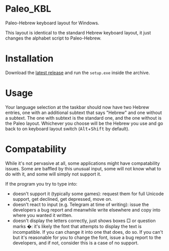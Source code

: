 # Paleo_KBL

Paleo-Hebrew keyboard layout for Windows.

This layout is identical to the standard Hebrew keyboard layout, it just changes the alphabet script to Paleo-Hebrew.

# Installation

Download the [latest release](https://github.com/yehuthi/Paleo_KBL/releases/latest) and run the `setup.exe` inside the archive.

# Usage 

Your language selection at the taskbar should now have two Hebrew entries, one with an additional subtext that says "Hebrew" and one without a subtext.
The one with subtext is the standard one, and the one without is the Paleo layout.
Whichever you choose will be the Hebrew you use and go back to on keyboard layout switch (<kbd>Alt</kbd>+<kbd>Shift</kbd> by default).

# Compatability

While it's not pervasive at all, some applications might have compatability issues. Some are baffled by this unusual input, some will not know what to do with it, and some will simply not support it.

If the program you try to type into:
- doesn't support it (typically some games): request them for full Unicode support, get declined, get depressed, move on.
- doesn't react to input (e.g. Telegram at time of writing): issue the developers a bug report and meanwhile write elsewhere and copy into where you wanted it written.
- doesn't display the letters correctly, just shows boxes □ or question marks �: it's likely the font that attempts to display the text is incompatible. If you can change it into one that does, do so. If you can't but it's reasonable for you to change the font, issue a bug report to the developers, and if not, consider this is a case of no support.
